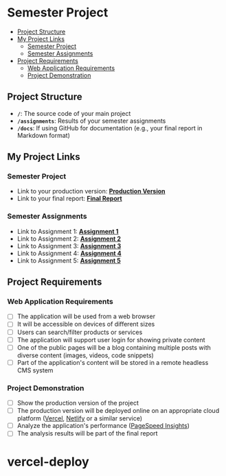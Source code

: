 # Semester Project <!-- omit in toc -->

- [Project Structure](#project-structure)
- [My Project Links](#my-project-links)
  - [Semester Project](#semester-project)
  - [Semester Assignments](#semester-assignments)
- [Project Requirements](#project-requirements)
  - [Web Application Requirements](#web-application-requirements)
  - [Project Demonstration](#project-demonstration)

## Project Structure

- **`/`**: The source code of your main project
- **`/assignments`**: Results of your semester assignments
- **`/docs`**: If using GitHub for documentation (e.g., your final report in Markdown format)

## My Project Links

### Semester Project

- Link to your production version: [**Production Version**](URL_TO_PRODUCTION_VERSION) <!-- Replace with actual URL -->
- Link to your final report: [**Final Report**](URL_TO_FINAL_REPORT) <!-- Replace with actual URL -->
<!-- Add more as necessary -->

### Semester Assignments

- Link to Assignment 1: [**Assignment 1**](https://github.com/mmajic03/HCI/blob/main/assignments/assigment1.mkv) <!-- Replace with actual URL -->
- Link to Assignment 2: [**Assignment 2**](https://boiled-packet-d4d.notion.site/Korisni-ka-su-elja-projekt-12fb0a75ac3c805c9d6eec232135c5e8) <!-- Replace with actual URL -->
- Link to Assignment 3: [**Assignment 3**](https://coolcook.vercel.app/) <!-- Replace with actual URL -->
- Link to Assignment 4: [**Assignment 4**](https://boiled-packet-d4d.notion.site/HCI-Low-High-fidelity-prototy-15ab0a75ac3c80649358e9cb3e508f90)
- Link to Assignment 5: [**Assignment 5**](https://hci-lemon.vercel.app/blog) 
<!-- Add more assignments as necessary -->

## Project Requirements

### Web Application Requirements

- [ ] The application will be used from a web browser
- [ ] It will be accessible on devices of different sizes
- [ ] Users can search/filter products or services
- [ ] The application will support user login for showing private content
- [ ] One of the public pages will be a blog containing multiple posts with diverse content (images, videos, code snippets)
- [ ] Part of the application's content will be stored in a remote headless CMS system

### Project Demonstration

- [ ] Show the production version of the project
- [ ] The production version will be deployed online on an appropriate cloud platform ([Vercel](https://vercel.com), [Netlify](https://www.netlify.com/) or a similar service)
- [ ] Analyze the application's performance ([PageSpeed Insights](https://pagespeed.web.dev/))
- [ ] The analysis results will be part of the final report
# vercel-deploy
